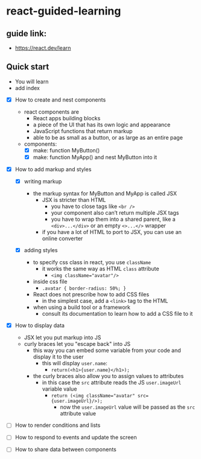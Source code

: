 # react-guided-learning

## guide link:
* https://react.dev/learn

## Quick start
* You will learn
* add index

* [x] How to create and nest components
  * react components are
    * React apps building blocks
    * a piece of the UI that has its own logic and appearance
    * JavaScript functions that return markup
    * able to be as small as a button, or as large as an entire page
  * components:
    * [x] make: function MyButton()
    * [x] make: function MyApp() and nest MyButton into it

* [x] How to add markup and styles
  * [x] writing markup
    * the markup syntax for MyButton and MyApp is called JSX
      * JSX is stricter than HTML
        * you have to close tags like `<br />`
        * your component also can’t return multiple JSX tags
        * you have to wrap them into a shared parent, like a `<div>...</div>` or an empty `<>...</>` wrapper
      * if you have a lot of HTML to port to JSX, you can use an online converter

  * [x] adding styles
    * to specify css class in react, you use `className`
      * it works the same way as HTML `class` attribute
        * `<img className="avatar"/>`
    * inside css file
      * `.avatar { border-radius: 50%; }`
    * React does not prescribe how to add CSS files
      * in the simplest case, add a `<link>` tag to the HTML
    * when using a build tool or a framework
      * consult its documentation to learn how to add a CSS file to it

* [x] How to display data
  * JSX let you put markup into JS
  * curly braces let you "escape back" into JS
    * this way you can embed some variable from your code and display it to the user
      * this will display `user.name`:
        * `return(<h1>{user.name}</h1>);`
    * the curly braces also allow you to assign values to attributes
      * in this case the `src` attribute reads the JS `user.imageUrl` variable value
        * `return (<img className="avatar" src={user.imageUrl}/>);`
          * now the `user.imageUrl` value will be passed as the `src` attribute value

* [ ] How to render conditions and lists
* [ ] How to respond to events and update the screen
* [ ] How to share data between components

